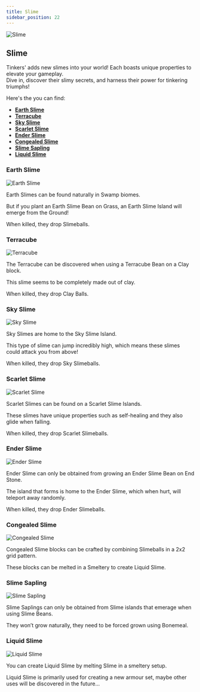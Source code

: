 ```yaml
---
title: Slime
sidebar_position: 22
---
```


![Slime](../../_assets/images/tinkers-slime.png)

## Slime

Tinkers' adds new slimes into your world! Each boasts unique properties to elevate your gameplay.  
Dive in, discover their slimy secrets, and harness their power for tinkering triumphs!

Here's the you can find: 
 - [**Earth Slime**](#earth-slime)
 - [**Terracube**](#terracube)
 - [**Sky Slime**](#sky-slime)
 - [**Scarlet Slime**](#scarlet-slime)
 - [**Ender Slime**](#ender-slime)
 - [**Congealed Slime**](#congealed-slime)
 - [**Slime Sapling**](#slime-sapling)
 - [**Liquid Slime**](#liquid-slime)


### Earth Slime

![Earth Slime](../../_assets/images/tinkers-earth_slime.webp)

Earth Slimes can be found naturally in Swamp biomes. 

But if you plant an Earth Slime Bean on Grass, an Earth Slime Island will emerge from the Ground!

When killed, they drop Slimeballs.

### Terracube

![Terracube](../../_assets/images/tinkers-terracube.webp)

The Terracube can be discovered when using a Terracube Bean on a Clay block.

This slime seems to be completely made out of clay.

When killed, they drop Clay Balls.

### Sky Slime

![Sky Slime](../../_assets/images/tinkers-sky_slime.webp)

Sky Slimes are home to the Sky Slime Island. 

This type of slime can jump incredibly high, which means these slimes could attack you from above!

When killed, they drop Sky Slimeballs.

### Scarlet Slime

![Scarlet Slime](../../_assets/images/tinkers-scarlet_slime.webp)

Scarlet Slimes can be found on a Scarlet Slime Islands.

These slimes have unique properties such as self-healing and they also glide when falling.

When killed, they drop Scarlet Slimeballs.

### Ender Slime

![Ender Slime](../../_assets/images/tinkers-ender_slime.webp)

Ender Slime can only be obtained from growing an Ender Slime Bean on End Stone.

The island that forms is home to the Ender Slime, which when hurt, will teleport away randomly.

When killed, they drop Ender Slimeballs.

### Congealed Slime

![Congealed Slime](../../_assets/images/tinkers-congealed_slime.png)

Congealed Slime blocks can be crafted by combining Slimeballs in a 2x2 grid pattern.

These blocks can be melted in a Smeltery to create Liquid Slime.

### Slime Sapling

![Slime Sapling](../../_assets/images/tinkers-slime_sapling.png)

Slime Saplings can only be obtained from Slime islands that emerage when using Slime Beans.

They won’t grow naturally, they need to be forced grown using Bonemeal.

### Liquid Slime

![Liquid Slime](../../_assets/images/tinkers-liquid_slime.webp)

You can create Liquid Slime by melting Slime in a smeltery setup.

Liquid Slime is primarily used for creating a new armour set, maybe other uses will be discovered in the future...